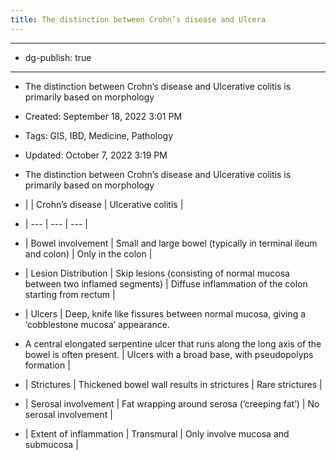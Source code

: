 ```yaml
---
title: The distinction between Crohn’s disease and Ulcera
---
```


- --

- dg-publish: true

- --

- The distinction between Crohn’s disease and Ulcerative colitis is primarily based on morphology

- Created: September 18, 2022 3:01 PM

- Tags: GIS, IBD, Medicine, Pathology

- Updated: October 7, 2022 3:19 PM

- The distinction between Crohn’s disease and Ulcerative colitis is primarily based on morphology

- |  | Crohn’s disease | Ulcerative colitis |

- | --- | --- | --- |

- | Bowel involvement | Small and large bowel (typically in terminal ileum and colon) | Only in the colon |

- | Lesion Distribution | Skip lesions (consisting of normal mucosa between two inflamed segments) | Diffuse inflammation of the colon starting from rectum |

- | Ulcers | Deep, knife like fissures between normal mucosa, giving a ‘cobblestone mucosa’ appearance.

- A central elongated serpentine ulcer that runs along the long axis of the bowel is often present. | Ulcers with a broad base, with pseudopolyps  formation |

- | Strictures | Thickened bowel wall results in strictures | Rare strictures |

- | Serosal involvement | Fat wrapping around serosa (’creeping fat’) | No serosal involvement |

- | Extent of inflammation | Transmural | Only involve mucosa and submucosa |
